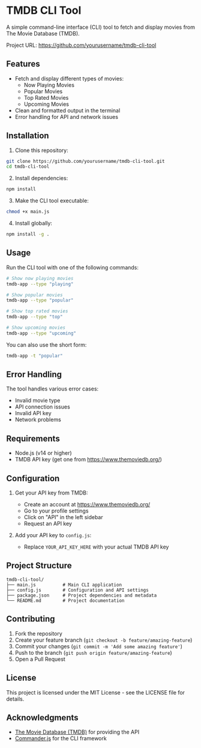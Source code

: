# TMDB CLI Tool

A simple command-line interface (CLI) tool to fetch and display movies from The Movie Database (TMDB).

Project URL: <https://github.com/yourusername/tmdb-cli-tool>

## Features

- Fetch and display different types of movies:
  - Now Playing Movies
  - Popular Movies
  - Top Rated Movies
  - Upcoming Movies
- Clean and formatted output in the terminal
- Error handling for API and network issues

## Installation

1. Clone this repository:

```bash
git clone https://github.com/yourusername/tmdb-cli-tool.git
cd tmdb-cli-tool
```

2. Install dependencies:

```bash
npm install
```

3. Make the CLI tool executable:

```bash
chmod +x main.js
```

4. Install globally:

```bash
npm install -g .
```

## Usage

Run the CLI tool with one of the following commands:

```bash
# Show now playing movies
tmdb-app --type "playing"

# Show popular movies
tmdb-app --type "popular"

# Show top rated movies
tmdb-app --type "top"

# Show upcoming movies
tmdb-app --type "upcoming"
```

You can also use the short form:

```bash
tmdb-app -t "popular"
```

## Error Handling

The tool handles various error cases:

- Invalid movie type
- API connection issues
- Invalid API key
- Network problems

## Requirements

- Node.js (v14 or higher)
- TMDB API key (get one from <https://www.themoviedb.org/>)

## Configuration

1. Get your API key from TMDB:
   - Create an account at <https://www.themoviedb.org/>
   - Go to your profile settings
   - Click on "API" in the left sidebar
   - Request an API key

2. Add your API key to `config.js`:
   - Replace `YOUR_API_KEY_HERE` with your actual TMDB API key

## Project Structure

```
tmdb-cli-tool/
├── main.js          # Main CLI application
├── config.js        # Configuration and API settings
├── package.json     # Project dependencies and metadata
└── README.md        # Project documentation
```

## Contributing

1. Fork the repository
2. Create your feature branch (`git checkout -b feature/amazing-feature`)
3. Commit your changes (`git commit -m 'Add some amazing feature'`)
4. Push to the branch (`git push origin feature/amazing-feature`)
5. Open a Pull Request

## License

This project is licensed under the MIT License - see the LICENSE file for details.

## Acknowledgments

- [The Movie Database (TMDB)](https://www.themoviedb.org/) for providing the API
- [Commander.js](https://github.com/tj/commander.js/) for the CLI framework
